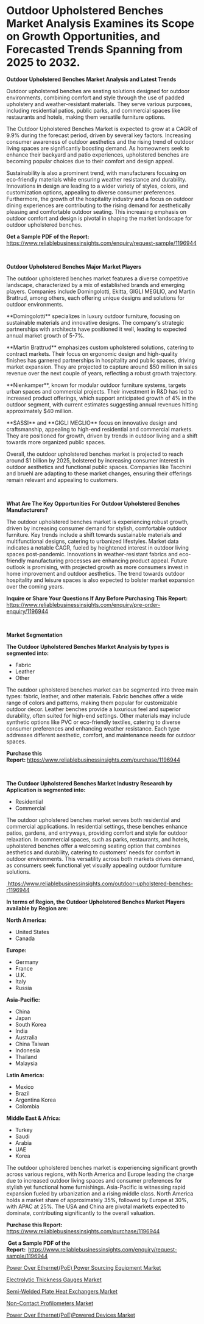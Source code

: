 <p><h1>Outdoor Upholstered Benches Market Analysis Examines its Scope on Growth Opportunities, and Forecasted Trends Spanning from 2025 to 2032.</h1></p><p><strong>Outdoor Upholstered Benches Market Analysis and Latest Trends</strong></p>
<p><p>Outdoor upholstered benches are seating solutions designed for outdoor environments, combining comfort and style through the use of padded upholstery and weather-resistant materials. They serve various purposes, including residential patios, public parks, and commercial spaces like restaurants and hotels, making them versatile furniture options.</p><p>The Outdoor Upholstered Benches Market is expected to grow at a CAGR of 9.9% during the forecast period, driven by several key factors. Increasing consumer awareness of outdoor aesthetics and the rising trend of outdoor living spaces are significantly boosting demand. As homeowners seek to enhance their backyard and patio experiences, upholstered benches are becoming popular choices due to their comfort and design appeal.</p><p>Sustainability is also a prominent trend, with manufacturers focusing on eco-friendly materials while ensuring weather resistance and durability. Innovations in design are leading to a wider variety of styles, colors, and customization options, appealing to diverse consumer preferences. Furthermore, the growth of the hospitality industry and a focus on outdoor dining experiences are contributing to the rising demand for aesthetically pleasing and comfortable outdoor seating. This increasing emphasis on outdoor comfort and design is pivotal in shaping the market landscape for outdoor upholstered benches.</p></p>
<p><strong>Get a Sample PDF of the Report:&nbsp;</strong> <a href="https://www.reliablebusinessinsights.com/enquiry/request-sample/1196944?utm_campaign=75&utm_medium=2&utm_source=Github&utm_content=ia&utm_term=28022025&utm_id=outdoor-upholstered-benches">https://www.reliablebusinessinsights.com/enquiry/request-sample/1196944</a></p>
<p>&nbsp;</p>
<p><strong>Outdoor Upholstered Benches Major Market Players</strong></p>
<p><p>The outdoor upholstered benches market features a diverse competitive landscape, characterized by a mix of established brands and emerging players. Companies include Domingolotti, Ekitta, GIGLI MEGLIO, and Martin Brattrud, among others, each offering unique designs and solutions for outdoor environments.</p><p>**Domingolotti** specializes in luxury outdoor furniture, focusing on sustainable materials and innovative designs. The company's strategic partnerships with architects have positioned it well, leading to expected annual market growth of 5-7%. </p><p>**Martin Brattrud** emphasizes custom upholstered solutions, catering to contract markets. Their focus on ergonomic design and high-quality finishes has garnered partnerships in hospitality and public spaces, driving market expansion. They are projected to capture around $50 million in sales revenue over the next couple of years, reflecting a robust growth trajectory.</p><p>**Nienkamper**, known for modular outdoor furniture systems, targets urban spaces and commercial projects. Their investment in R&D has led to increased product offerings, which support anticipated growth of 4% in the outdoor segment, with current estimates suggesting annual revenues hitting approximately $40 million.</p><p>**SASSI** and **GIGLI MEGLIO** focus on innovative design and craftsmanship, appealing to high-end residential and commercial markets. They are positioned for growth, driven by trends in outdoor living and a shift towards more organized public spaces.</p><p>Overall, the outdoor upholstered benches market is projected to reach around $1 billion by 2025, bolstered by increasing consumer interest in outdoor aesthetics and functional public spaces. Companies like Tacchini and bruehl are adapting to these market changes, ensuring their offerings remain relevant and appealing to customers.</p></p>
<p>&nbsp;</p>
<p><strong>What Are The Key Opportunities For Outdoor Upholstered Benches Manufacturers?</strong></p>
<p><p>The outdoor upholstered benches market is experiencing robust growth, driven by increasing consumer demand for stylish, comfortable outdoor furniture. Key trends include a shift towards sustainable materials and multifunctional designs, catering to urbanized lifestyles. Market data indicates a notable CAGR, fueled by heightened interest in outdoor living spaces post-pandemic. Innovations in weather-resistant fabrics and eco-friendly manufacturing processes are enhancing product appeal. Future outlook is promising, with projected growth as more consumers invest in home improvement and outdoor aesthetics. The trend towards outdoor hospitality and leisure spaces is also expected to bolster market expansion over the coming years.</p></p>
<p><strong>Inquire or Share Your Questions If Any Before Purchasing This Report:</strong> <a href="https://www.reliablebusinessinsights.com/enquiry/pre-order-enquiry/1196944?utm_campaign=75&utm_medium=2&utm_source=Github&utm_content=ia&utm_term=28022025&utm_id=outdoor-upholstered-benches">https://www.reliablebusinessinsights.com/enquiry/pre-order-enquiry/1196944</a></p>
<p>&nbsp;</p>
<p><strong>Market Segmentation</strong></p>
<p><strong>The Outdoor Upholstered Benches Market Analysis by types is segmented into:</strong></p>
<p><ul><li>Fabric</li><li>Leather</li><li>Other</li></ul></p>
<p><p>The outdoor upholstered benches market can be segmented into three main types: fabric, leather, and other materials. Fabric benches offer a wide range of colors and patterns, making them popular for customizable outdoor decor. Leather benches provide a luxurious feel and superior durability, often suited for high-end settings. Other materials may include synthetic options like PVC or eco-friendly textiles, catering to diverse consumer preferences and enhancing weather resistance. Each type addresses different aesthetic, comfort, and maintenance needs for outdoor spaces.</p></p>
<p><strong>Purchase this Report:&nbsp;</strong><a href="https://www.reliablebusinessinsights.com/purchase/1196944?utm_campaign=75&utm_medium=2&utm_source=Github&utm_content=ia&utm_term=28022025&utm_id=outdoor-upholstered-benches">https://www.reliablebusinessinsights.com/purchase/1196944</a></p>
<p>&nbsp;</p>
<p><strong>The Outdoor Upholstered Benches Market Industry Research by Application is segmented into:</strong></p>
<p><ul><li>Residential</li><li>Commercial</li></ul></p>
<p><p>The outdoor upholstered benches market serves both residential and commercial applications. In residential settings, these benches enhance patios, gardens, and entryways, providing comfort and style for outdoor relaxation. In commercial spaces, such as parks, restaurants, and hotels, upholstered benches offer a welcoming seating option that combines aesthetics and durability, catering to customers' needs for comfort in outdoor environments. This versatility across both markets drives demand, as consumers seek functional yet visually appealing outdoor furniture solutions.</p></p>
<p><a href="https://www.reliablebusinessinsights.com/outdoor-upholstered-benches-r1196944?utm_campaign=75&utm_medium=2&utm_source=Github&utm_content=ia&utm_term=28022025&utm_id=outdoor-upholstered-benches">&nbsp;https://www.reliablebusinessinsights.com/outdoor-upholstered-benches-r1196944</a></p>
<p><strong>In terms of Region, the Outdoor Upholstered Benches Market Players available by Region are:</strong></p>
<p>
    <p> <strong> North America: </strong>
        <ul>
            <li>United States</li>
            <li>Canada</li>
        </ul>
        </p> 
    <p> <strong> Europe: </strong>
        <ul>
            <li>Germany</li>
            <li>France</li>
            <li>U.K.</li>
            <li>Italy</li>
            <li>Russia</li>
        </ul>
        </p> 
    <p> <strong> Asia-Pacific: </strong>
        <ul>
            <li>China</li>
            <li>Japan</li>
            <li>South Korea</li>
            <li>India</li>
            <li>Australia</li>
            <li>China Taiwan</li>
            <li>Indonesia</li>
            <li>Thailand</li>
            <li>Malaysia</li>
        </ul>
        </p> 
    <p> <strong> Latin America: </strong>
        <ul>
            <li>Mexico</li>
            <li>Brazil</li>
            <li>Argentina Korea</li>
            <li>Colombia</li>
        </ul>
        </p> 
    <p> <strong> Middle East & Africa: </strong>
        <ul>
            <li>Turkey</li>
            <li>Saudi</li>
            <li>Arabia</li>
            <li>UAE</li>
            <li>Korea</li>
        </ul>
    </p>
    </p>
<p><p>The outdoor upholstered benches market is experiencing significant growth across various regions, with North America and Europe leading the charge due to increased outdoor living spaces and consumer preferences for stylish yet functional home furnishings. Asia-Pacific is witnessing rapid expansion fueled by urbanization and a rising middle class. North America holds a market share of approximately 35%, followed by Europe at 30%, with APAC at 25%. The USA and China are pivotal markets expected to dominate, contributing significantly to the overall valuation.</p></p>
<p><strong>Purchase this Report: </strong><a href="https://www.reliablebusinessinsights.com/purchase/1196944?utm_campaign=75&utm_medium=2&utm_source=Github&utm_content=ia&utm_term=28022025&utm_id=outdoor-upholstered-benches">https://www.reliablebusinessinsights.com/purchase/1196944</a></p>
<p>&nbsp;<strong>Get a Sample PDF of the Report:&nbsp;&nbsp;</strong><a href="https://www.reliablebusinessinsights.com/enquiry/request-sample/1196944?utm_campaign=75&utm_medium=2&utm_source=Github&utm_content=ia&utm_term=28022025&utm_id=outdoor-upholstered-benches">https://www.reliablebusinessinsights.com/enquiry/request-sample/1196944</a></p>
<p><strong></strong></p>
<p><p><a href="https://github.com/ovtkosle/Market-Research-Report-List-1/blob/main/power-over-ethernetpoe-power-sourcing-equipment-market.md?utm_campaign=75&utm_medium=2&utm_source=Github&utm_content=ia&utm_term=28022025&utm_id=outdoor-upholstered-benches">Power Over Ethernet(PoE) Power Sourcing Equipment Market</a></p><p><a href="https://github.com/joannesouthgate/Market-Research-Report-List-5/blob/main/electrolytic-thickness-gauges-market.md?utm_campaign=75&utm_medium=2&utm_source=Github&utm_content=ia&utm_term=28022025&utm_id=outdoor-upholstered-benches">Electrolytic Thickness Gauges Market</a></p><p><a href="https://github.com/maclarensidney/Market-Research-Report-List-1/blob/main/semi-welded-plate-heat-exchangers-market.md?utm_campaign=75&utm_medium=2&utm_source=Github&utm_content=ia&utm_term=28022025&utm_id=outdoor-upholstered-benches">Semi-Welded Plate Heat Exchangers Market</a></p><p><a href="https://github.com/DianaWilson796/Market-Research-Report-List-1/blob/main/non-contact-profilometers-market.md?utm_campaign=75&utm_medium=2&utm_source=Github&utm_content=ia&utm_term=28022025&utm_id=outdoor-upholstered-benches">Non-Contact Profilometers Market</a></p><p><a href="https://github.com/nabadeneme/Market-Research-Report-List-1/blob/main/power-over-ethernetpoepowered-devices-market.md?utm_campaign=75&utm_medium=2&utm_source=Github&utm_content=ia&utm_term=28022025&utm_id=outdoor-upholstered-benches">Power Over Ethernet(PoE)Powered Devices Market</a></p></p>